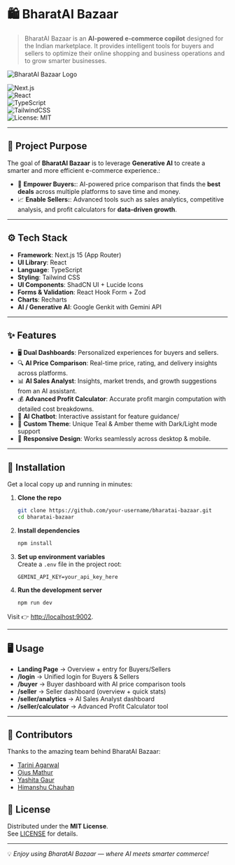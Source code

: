 # 🛍️ BharatAI Bazaar  

>BharatAI Bazaar is an **AI-powered e-commerce copilot** designed for the Indian marketplace. It provides intelligent tools for buyers and sellers to optimize their online shopping and business operations and to grow smarter businesses.  
 

![BharatAI Bazaar Logo](./icon.png)  

![Next.js](https://img.shields.io/badge/Next.js-15-black?logo=next.js)  
![React](https://img.shields.io/badge/React-18-61DAFB?logo=react&logoColor=white)  
![TypeScript](https://img.shields.io/badge/TypeScript-5-3178C6?logo=typescript&logoColor=white)  
![TailwindCSS](https://img.shields.io/badge/TailwindCSS-3-38B2AC?logo=tailwindcss&logoColor=white)  
![License: MIT](https://img.shields.io/badge/License-MIT-yellow.svg)  

---

## 🎯 Project Purpose  

The goal of **BharatAI Bazaar** is to leverage **Generative AI** to create a smarter and more efficient e-commerce experience.:  

- 👥 **Empower Buyers:**: AI-powered price comparison that finds the **best deals** across multiple platforms to save time and money.  
- 📈 **Enable Sellers:**: Advanced tools such as sales analytics, competitive analysis, and profit calculators for **data-driven growth**.  

---

## ⚙️ Tech Stack  

- **Framework**: Next.js 15 (App Router)  
- **UI Library**: React  
- **Language**: TypeScript  
- **Styling**: Tailwind CSS  
- **UI Components**: ShadCN UI + Lucide Icons  
- **Forms & Validation**: React Hook Form + Zod  
- **Charts**: Recharts  
- **AI / Generative AI**: Google Genkit with Gemini API  
 

---

## ✨ Features  

- 🖥️ **Dual Dashboards**: Personalized experiences for buyers and sellers.  
- 🔍 **AI Price Comparison**: Real-time price, rating, and delivery insights across platforms.  
- 📊 **AI Sales Analyst**: Insights, market trends, and growth suggestions from an AI assistant.
- 💰 **Advanced Profit Calculator**: Accurate profit margin computation with detailed cost breakdowns.  
- 🤖 **AI Chatbot**: Interactive assistant for feature guidance/  
- 🎨 **Custom Theme**:  Unique Teal & Amber theme with Dark/Light mode support  
- 📱 **Responsive Design**: Works seamlessly across desktop & mobile.  

---

## 🚀 Installation  

Get a local copy up and running in minutes:  

1. **Clone the repo**  
   ```bash
   git clone https://github.com/your-username/bharatai-bazaar.git
   cd bharatai-bazaar
   ```

2. **Install dependencies**  
   ```bash
   npm install
   ```

3. **Set up environment variables**  
   Create a `.env` file in the project root:  
   ```env
   GEMINI_API_KEY=your_api_key_here
   ```

4. **Run the development server**  
   ```bash
   npm run dev
   ```

Visit 👉 [http://localhost:9002](http://localhost:9002).  

---

## 🖥️ Usage  

- **Landing Page** → Overview + entry for Buyers/Sellers  
- **/login** → Unified login for Buyers & Sellers 
- **/buyer** → Buyer dashboard with AI price comparison tools  
- **/seller** → Seller dashboard (overview + quick stats)  
- **/seller/analytics** → AI Sales Analyst dashboard  
- **/seller/calculator** → Advanced Profit Calculator tool 

---

## 👥 Contributors  

Thanks to the amazing team behind BharatAI Bazaar:  

- [Tarini Agarwal](https://github.com/Tarini-Ag)  
- [Ojus Mathur](https://github.com/mathurojus)  
- [Yashita Gaur](https://github.com/)  
- [Himanshu Chauhan](https://github.com/shivanshu012)  


## 📜 License  

Distributed under the **MIT License**.  
See [LICENSE](./LICENSE) for details.  

---

💡 *Enjoy using BharatAI Bazaar — where AI meets smarter commerce!*  
